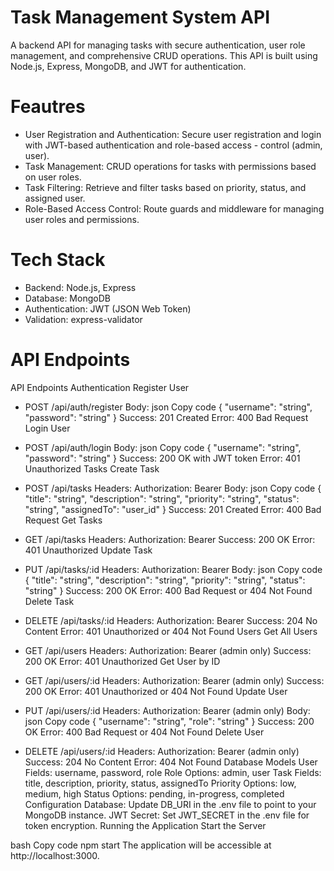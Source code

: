 # Task Management System API

A backend API for managing tasks with secure authentication, user role management, and comprehensive CRUD operations. This API is built using Node.js, Express, MongoDB, and JWT for authentication.

# Feautres

- User Registration and Authentication: Secure user registration and login with JWT-based authentication and role-based access - control (admin, user).
- Task Management: CRUD operations for tasks with permissions based on user roles.
- Task Filtering: Retrieve and filter tasks based on priority, status, and assigned user.
- Role-Based Access Control: Route guards and middleware for managing user roles and permissions.

# Tech Stack

- Backend: Node.js, Express
- Database: MongoDB
- Authentication: JWT (JSON Web Token)
- Validation: express-validator

# API Endpoints

API Endpoints Authentication Register User

- POST /api/auth/register Body: json Copy code { "username": "string", "password": "string" } Success: 201 Created Error: 400 Bad Request Login User

- POST /api/auth/login Body: json Copy code { "username": "string", "password": "string" } Success: 200 OK with JWT token Error: 401 Unauthorized Tasks Create Task

- POST /api/tasks Headers: Authorization: Bearer Body: json Copy code { "title": "string", "description": "string", "priority": "string", "status": "string", "assignedTo": "user_id" } Success: 201 Created Error: 400 Bad Request Get Tasks

- GET /api/tasks Headers: Authorization: Bearer Success: 200 OK Error: 401 Unauthorized Update Task

- PUT /api/tasks/:id Headers: Authorization: Bearer Body: json Copy code { "title": "string", "description": "string", "priority": "string", "status": "string" } Success: 200 OK Error: 400 Bad Request or 404 Not Found Delete Task

- DELETE /api/tasks/:id Headers: Authorization: Bearer Success: 204 No Content Error: 401 Unauthorized or 404 Not Found Users Get All Users

- GET /api/users Headers: Authorization: Bearer (admin only) Success: 200 OK Error: 401 Unauthorized Get User by ID

- GET /api/users/:id Headers: Authorization: Bearer (admin only) Success: 200 OK Error: 401 Unauthorized or 404 Not Found Update User

- PUT /api/users/:id Headers: Authorization: Bearer (admin only) Body: json Copy code { "username": "string", "role": "string" } Success: 200 OK Error: 400 Bad Request or 404 Not Found Delete User

- DELETE /api/users/:id Headers: Authorization: Bearer (admin only) Success: 204 No Content Error: 404 Not Found Database Models User Fields: username, password, role Role Options: admin, user Task Fields: title, description, priority, status, assignedTo Priority Options: low, medium, high Status Options: pending, in-progress, completed Configuration Database: Update DB_URI in the .env file to point to your MongoDB instance. JWT Secret: Set JWT_SECRET in the .env file for token encryption. Running the Application Start the Server

bash Copy code npm start The application will be accessible at http://localhost:3000.
